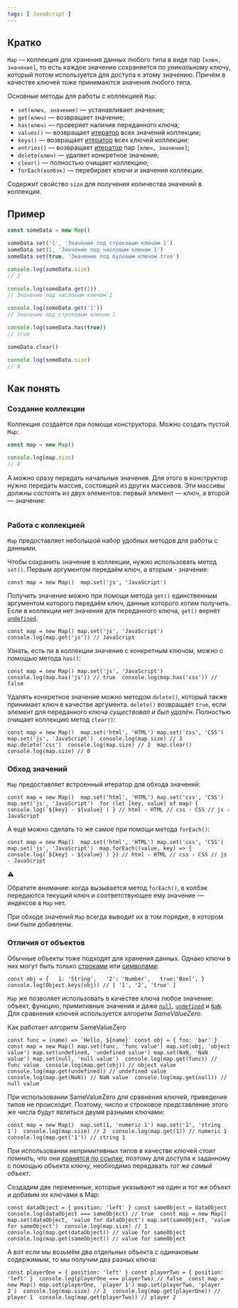 ```yaml
---
tags: [ JavaScript ]
---
```

## Кратко

`Map` — коллекция для хранения данных любого типа в виде пар `[ключ, значение]`, то есть каждое значение сохраняется по _уникальному_ ключу, который потом используется для доступа к этому значению. Причём в качестве ключей тоже принимаются значения любого типа.

Основные методы для работы с коллекцией `Map`:

- `set(ключ, значение)` — устанавливает значение;
- `get(ключ)` — возвращает значение;
- `has(ключ)` — проверяет наличие переданного ключа;
- `values()` — возвращает [итератор](https://doka.guide/js/iterator/) всех значений коллекции;
- `keys()` — возвращает [итератор](https://doka.guide/js/iterator/) всех ключей коллекции;
- `entries()` — возвращает [итератор](https://doka.guide/js/iterator/) пар `[ключ, значение]`;
- `delete(ключ)` — удаляет конкретное значение;
- `clear()` — полностью очищает коллекцию;
- `forEach(колбэк)` — перебирает ключи и значения коллекции.

Содержит свойство `size` для получения количества значений в коллекции.

## Пример

```javascript
const someData = new Map()

someData.set('1', 'Значение под строковым ключом 1')
someData.set(1, 'Значение под числовым ключом 1')
someData.set(true, 'Значение под булевым ключом true')

console.log(someData.size)
// 3

console.log(someData.get(1))
// Значение под числовым ключом 1

console.log(someData.get('1'))
// Значение под строковым ключом 1

console.log(someData.has(true))
// true

someData.clear()

console.log(someData.size)
// 0

```

## Как понять

### Создание коллекции

Коллекция создаётся при помощи конструктора. Можно создать пустой `Map`:
```javascript
const map = new Map()

console.log(map.size)
// 0
```
А можно сразу передать начальные значения. Для этого в конструктор нужно передать массив, состоящий из других массивов. Эти массивы должны состоять из двух элементов: первый элемент — ключ, а второй — значение:

```javascript
```

### Работа с коллекцией

`Map` предоставляет небольшой набор удобных методов для работы с данными.

Чтобы сохранить значение в коллекции, нужно использовать метод `set()`. Первым аргументом передаём ключ, а вторым - значение:

`const map = new Map()  map.set('js', 'JavaScript')`

        
        

Получить значение можно при помощи метода `get()` единственным аргументом которого передаём ключ, данные которого хотим получить. Если в коллекции нет значения для переданного ключа, `get()` вернёт [`undefined`](https://doka.guide/js/undefined/).

`const map = new Map() map.set('js', 'JavaScript')  console.log(map.get('js')) // JavaScript`

        
        

Узнать, есть ли в коллекции значение с конкретным ключом, можно с помощью метода `has()`:

`const map = new Map() map.set('js', 'JavaScript')  console.log(map.has('js')) // true  console.log(map.has('css')) // false`

        
        

Удалять конкретное значение можно методом `delete()`, который также принимает ключ в качестве аргумента. `delete()` возвращает `true`, если элемент для переданного ключа _существовал и был удалён_. Полностью очищает коллекцию метод `clear()`:

`const map = new Map()  map.set('html', 'HTML') map.set('css', 'CSS') map.set('js', 'JavaScript')  console.log(map.size) // 3  map.delete('css')  console.log(map.size) // 2  map.clear()  console.log(map.size) // 0`

        
        

### Обход значений

`Map` предоставляет встроенный итератор для обхода значений:

``const map = new Map()  map.set('html', 'HTML') map.set('css', 'CSS') map.set('js', 'JavaScript')  for (let [key, value] of map) {   console.log(`${key} - ${value}`) } // html - HTML // css - CSS // js - JavaScript``

        
        

А ещё можно сделать то же самое при помощи метода `forEach()`:

``const map = new Map()  map.set('html', 'HTML') map.set('css', 'CSS') map.set('js', 'JavaScript')  map.forEach((value, key) => {   console.log(`${key} - ${value}`) }) // html - HTML // css - CSS // js - JavaScript``

        
        

⚠️

Обратите внимание: когда вызывается метод `forEach()`, в колбэк передаются текущий ключ и соответствующее ему значение — индексов в `Map` нет.

При обходе значений `Map` всегда выводит их в том порядке, в котором они были добавлены.

### Отличия от объектов

Обычные объекты тоже подходят для хранения данных. Однако ключи в них могут быть только [строками](https://doka.guide/js/string/) или [символами](https://doka.guide/js/symbol/):

`const obj = {   1: 'String',   '2': 'Number',   true:'Bool', }  console.log(Object.keys(obj)) // [ '1', '2', 'true' ]`

        
        

`Map` же позволяет использовать в качестве ключа любое значение: объект, функцию, примитивные значения и даже [`null`](https://doka.guide/js/null-primitive/), [`undefined`](https://doka.guide/js/undefined/) и [`NaN`](https://doka.guide/js/number/#specialnye-znacheniya). Для сравнения ключей используется алгоритм _SameValueZero_.

Как работает алгоритм SameValueZero

``const func = (name) => `Hello, ${name}` const obj = { foo: 'bar' }  const map = new Map() map.set(func, 'func value') map.set(obj, 'object value') map.set(undefined, 'undefined value') map.set(NaN, 'NaN value') map.set(null, 'null value')  console.log(map.get(func)) // func value  console.log(map.get(obj)) // object value  console.log(map.get(undefined)) // undefined value  console.log(map.get(NaN)) // NaN value  console.log(map.get(null)) // null value``

        
        

При использовании SameValueZero для сравнения ключей, приведение типов не происходит. Поэтому, число и строковое представление этого же числа будут являться двумя разными ключами:

`const map = new Map()  map.set(1, 'numeric 1') map.set('1', 'string 1')  console.log(map.size) // 2  console.log(map.get(1)) // numeric 1  console.log(map.get('1')) // string 1`

        
        

При использовании непримитивных типов в качестве ключей стоит помнить, что они [хранятся по ссылке](https://doka.guide/js/ref-type-vs-value-type/), поэтому для доступа к заданному с помощью объекта ключу, необходимо передавать _тот же самый объект_.

Создадим две переменные, которые указывают на один и тот же объект и добавим их ключами в Map:

`const dataObject = { position: 'left' } const sameObject = dataObject  console.log(dataObject === sameObject) // true  const map = new Map() map.set(dataObject, 'value for dataObject') map.set(sameObject, 'value for sameObject')  console.log(map.size) // 1  console.log(map.get(dataObject)) // value for sameObject  console.log(map.get(sameObject)) // value for sameObject`

        
        

А вот если мы возьмём два отдельных объекта с одинаковым содержимым, то мы получим два разных ключа:

`const playerOne = { position: 'left' } const playerTwo = { position: 'left' }  console.log(playerOne === playerTwo) // false  const map = new Map() map.set(playerOne, 'player 1') map.set(playerTwo, 'player 2')  console.log(map.size) // 2  console.log(map.get(playerOne)) // player 1  console.log(map.get(playerTwo)) // player 2`